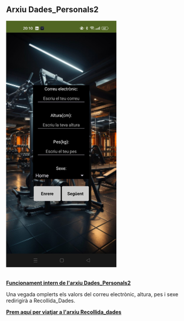 ## Arxiu Dades_Personals2

<img src="../../.Images/IOT/Dades_Personals2.jpeg" alt="Dades_Personals2" style="width: 300px;"> <br><br>

**[Funcionament intern de l'arxiu Dades_Personals2](./../Passos/Dades_Personals2_Codi.md)**

Una vegada omplerts els valors del correu electrònic, altura, pes i sexe redirigirà a Recollida_Dades.

**[Prem aquí per viatjar a l'arxiu Recollida_dades](./../Passos/Recollida_Dades.md)**
